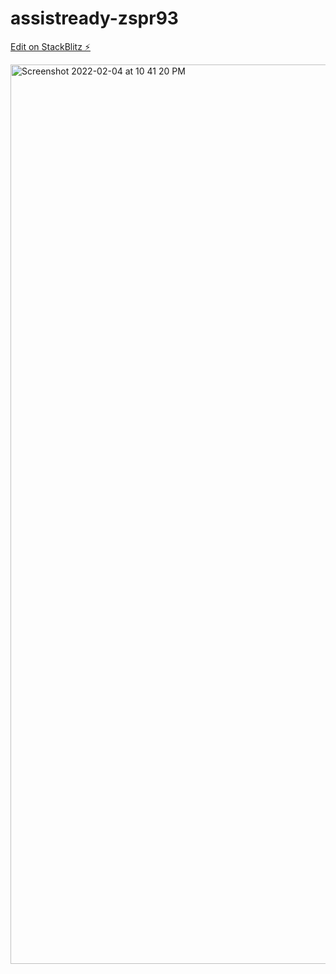 # assistready-zspr93

[Edit on StackBlitz ⚡️](https://stackblitz.com/edit/assistready-zspr93)

<img width="1439" alt="Screenshot 2022-02-04 at 10 41 20 PM" src="https://user-images.githubusercontent.com/11161480/152572424-bcccda7d-5aa7-45f7-9626-4149c3d6b121.png">
